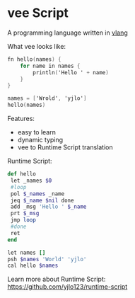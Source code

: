 # vee Script
A programming language written in [vlang](https://vlang.io/)

What vee looks like:
```v
fn hello(names) {
	for name in names {
		println('Hello ' + name)
	}
}

names = ['Wrold', 'yjlo']
hello(names)
```

Features:
- easy to learn
- dynamic typing
- vee to Runtime Script translation

Runtime Script:
```ruby
def hello
 let _names $0
 #loop
 pol $_names _name
 jeq $_name $nil done
 add _msg 'Hello ' $_name
 prt $_msg
 jmp loop
 #done
 ret
end

let names []
psh $names 'World' 'yjlo'
cal hello $names
```

Learn more about Runtime Script:  
https://github.com/yjlo123/runtime-script
